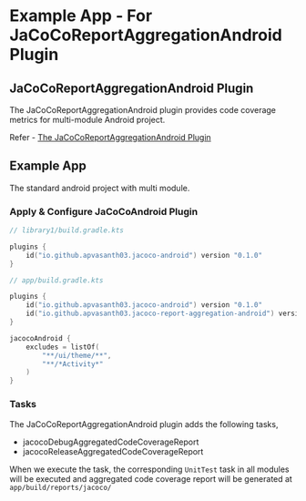 # Example App - For JaCoCoReportAggregationAndroid Plugin

## JaCoCoReportAggregationAndroid Plugin

The JaCoCoReportAggregationAndroid plugin provides code coverage metrics for multi-module Android project.

Refer - [The JaCoCoReportAggregationAndroid Plugin](../../documentation/jacoco_report_aggregation_android_plugin.md)

## Example App

The standard android project with multi module.

### Apply & Configure JaCoCoAndroid Plugin

```kotlin
// library1/build.gradle.kts

plugins {
    id("io.github.apvasanth03.jacoco-android") version "0.1.0"
}
```

```kotlin
// app/build.gradle.kts

plugins {
    id("io.github.apvasanth03.jacoco-android") version "0.1.0"
    id("io.github.apvasanth03.jacoco-report-aggregation-android") version "0.1.0"
}

jacocoAndroid {
    excludes = listOf(
        "**/ui/theme/**",
        "**/*Activity*"
    )
}
```

### Tasks

The JaCoCoReportAggregationAndroid plugin adds the following tasks,

- jacocoDebugAggregatedCodeCoverageReport
- jacocoReleaseAggregatedCodeCoverageReport

When we execute the task, the corresponding `UnitTest` task in all modules will be executed and aggregated code coverage
report will be generated at `app/build/reports/jacoco/` 